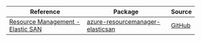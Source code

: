 | Reference | Package | Source |
|---|---|---|
|[Resource Management - Elastic SAN](resourcemanager-elasticsan-readme.md)|[azure-resourcemanager-elasticsan](https://repo1.maven.org/maven2/com/azure/resourcemanager/azure-resourcemanager-elasticsan)|[GitHub](https://github.com/Azure/azure-sdk-for-java/blob/main/sdk/elasticsan/azure-resourcemanager-elasticsan)|
